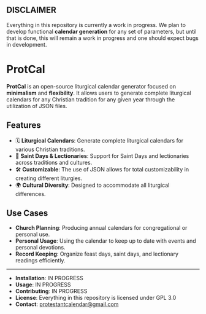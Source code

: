 ## DISCLAIMER
Everything in this repository is currently a work in progress. We plan to develop functional **calendar generation** for any set of parameters, but until that is done, this will remain a work in progress and one should expect bugs in development.

# ProtCal

**ProtCal** is an open-source liturgical calendar generator focused on **minimalism** and **flexibility**. It allows users to generate complete liturgical calendars for any Christian tradition for any given year through the utilization of JSON files.

## Features
- 🗓️ **Liturgical Calendars**: Generate complete liturgical calendars for various Christian traditions.
- 🙏 **Saint Days & Lectionaries**: Support for Saint Days and lectionaries across traditions and cultures.
- 🛠️ **Customizable**: The use of JSON allows for total customizability in creating different liturgies.
- 🌍 **Cultural Diversity**: Designed to accommodate all liturgical differences.

## Use Cases
- **Church Planning**: Producing annual calendars for congregational or personal use.
- **Personal Usage**: Using the calendar to keep up to date with events and personal devotions.
- **Record Keeping**: Organize feast days, saint days, and lectionary readings efficiently.

---


- **Installation**: IN PROGRESS
- **Usage**: IN PROGRESS
- **Contributing**: IN PROGRESS
- **License**: Everything in this repository is licensed under GPL 3.0
- **Contact**: protestantcalendar@gmail.com